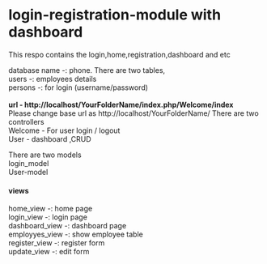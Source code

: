 # login-registration-module with dashboard
This respo contains the login,home,registration,dashboard and etc


database name -: phone. There are two tables,<br>
users  -: employees details<br>
persons -: for login (username/password)
<br><br>
<b>url - http://localhost/YourFolderName/index.php/Welcome/index</b> <br>
Please change base url as http://localhost/YourFolderName/
There are two controllers<br>
Welcome - For user login / logout<br>
User - dashboard ,CRUD<br>

There are two models <br>
login_model<br>
User-model<br>

 #### views<br>

home_view -: home page<br>
login_view -: login page<br>
dashboard_view -: dashboard page<br>
employyes_view -: show employee table<br>
register_view -: register form<br>
update_view -: edit form <br>



